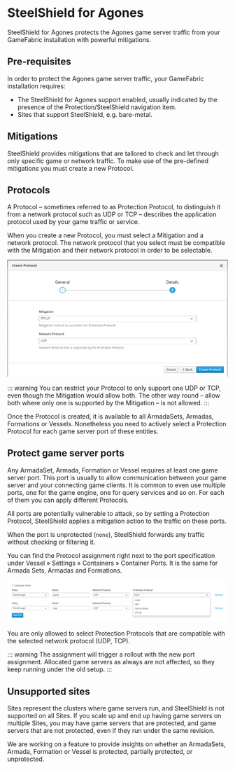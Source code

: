 # SteelShield for Agones

SteelShield for Agones protects the Agones game server traffic from your GameFabric installation
with powerful mitigations.

## Pre-requisites

In order to protect the Agones game server traffic, your GameFabric installation requires:

- The SteelShield for Agones support enabled, usually indicated by the presence of the Protection/SteelShield navigation item.
- Sites that support SteelShield, e.g. bare-metal.

## Mitigations

SteelShield provides mitigations that are tailored to check and let through only specific game or network traffic.
To make use of the pre-defined mitigations you must create a new Protocol.

## Protocols

A Protocol – sometimes referred to as Protection Protocol, to distinguish it from a 
network protocol such as UDP or TCP –
describes the application protocol used by your game traffic or service.

When you create a new Protocol, you must select a Mitigation and a network protocol.
The network protocol that you select must be compatible with the Mitigation and their network protocol in order to be selectable.

![create-protocol.png](images/create-protocol.png)

::: warning
You can restrict your Protocol to only support one UDP or TCP, even though the Mitigation would allow both.
The other way round – allow both where only one is supported by the Mitigation – is not allowed.
:::

Once the Protocol is created, it is available to all ArmadaSets, Armadas, Formations or Vessels.
Nonetheless you need to actively select a Protection Protocol for each game server port of these entities.

## Protect game server ports

Any ArmadaSet, Armada, Formation or Vessel requires at least one game server port. 
This port is usually to allow communication between your game server and your connecting game clients.
It is common to even use multiple ports, one for the game engine, one for query services and so on.
For each of them you can apply different Protocols.

All ports are potentially vulnerable to attack, so by setting a Protection Protocol,
SteelShield applies a mitigation action to the traffic on these ports.

When the port is unprotected (`none`), SteelShield forwards any traffic without checking or filtering it.

You can find the Protocol assignment right next to the port specification under 
Vessel » Settings » Containers » Container Ports. It is the same for Armada Sets, Armadas and Formations.

![game-server-ports.png](images/game-server-ports.png)

You are only allowed to select Protection Protocols that are compatible with the selected network protocol (UDP, TCP).

::: warning
The assignment will trigger a rollout with the new port assignment.
Allocated game servers as always are not affected, so they keep running under the old setup.
:::

## Unsupported sites

Sites represent the clusters where game servers run, and SteelShield is not supported on all Sites. 
If you scale up and end up having game servers on multiple Sites, you may have game servers that are protected,
and game servers that are not protected, even if they run under the same revision.

We are working on a feature to provide insights on whether an ArmadaSets,
Armada, Formation or Vessel is protected, partially protected, or unprotected.

